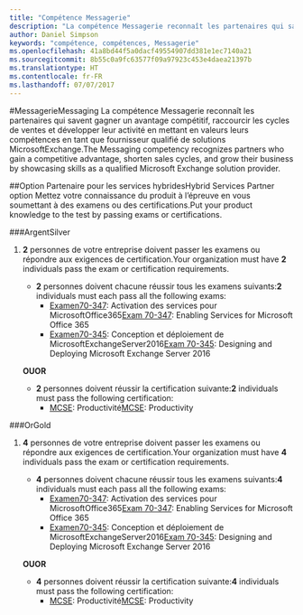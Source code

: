 ```yaml
---
title: "Compétence Messagerie"
description: "La compétence Messagerie reconnaît les partenaires qui savent gagner un avantage compétitif, raccourcir les cycles de ventes et développer leur activité en mettant en valeurs leurs compétences en tant que fournisseur qualifié de solutions MicrosoftExchange."
author: Daniel Simpson
keywords: "compétence, compétences, Messagerie"
ms.openlocfilehash: 41a8bd44f5a0dacf49554907dd381e1ec7140a21
ms.sourcegitcommit: 8b55c0a9fc63577f09a97923c453e4daea21397b
ms.translationtype: HT
ms.contentlocale: fr-FR
ms.lasthandoff: 07/07/2017
---
```

#<a name="messaging"></a><span data-ttu-id="9245a-104">Messagerie</span><span class="sxs-lookup"><span data-stu-id="9245a-104">Messaging</span></span>
<span data-ttu-id="9245a-105">La compétence Messagerie reconnaît les partenaires qui savent gagner un avantage compétitif, raccourcir les cycles de ventes et développer leur activité en mettant en valeurs leurs compétences en tant que fournisseur qualifié de solutions MicrosoftExchange.</span><span class="sxs-lookup"><span data-stu-id="9245a-105">The Messaging competency recognizes partners who gain a competitive advantage, shorten sales cycles, and grow their business by showcasing skills as a qualified Microsoft Exchange solution provider.</span></span>

##<a name="hybrid-services-partner-option"></a><span data-ttu-id="9245a-106">Option Partenaire pour les services hybrides</span><span class="sxs-lookup"><span data-stu-id="9245a-106">Hybrid Services Partner option</span></span>
<span data-ttu-id="9245a-107">Mettez votre connaissance du produit à l’épreuve en vous soumettant à des examens ou des certifications.</span><span class="sxs-lookup"><span data-stu-id="9245a-107">Put your product knowledge to the test by passing exams or certifications.</span></span>

###<a name="silver"></a><span data-ttu-id="9245a-108">Argent</span><span class="sxs-lookup"><span data-stu-id="9245a-108">Silver</span></span>
1. <span data-ttu-id="9245a-109">**2** personnes de votre entreprise doivent passer les examens ou répondre aux exigences de certification.</span><span class="sxs-lookup"><span data-stu-id="9245a-109">Your organization must have **2** individuals pass the exam or certification requirements.</span></span>
    
    - <span data-ttu-id="9245a-110">**2** personnes doivent chacune réussir tous les examens suivants:</span><span class="sxs-lookup"><span data-stu-id="9245a-110">**2** individuals must each pass all the following exams:</span></span>
        - <span data-ttu-id="9245a-111">[Examen70-347](https://www.microsoft.com/en-us/learning/exam-70-347.aspx): Activation des services pour MicrosoftOffice365</span><span class="sxs-lookup"><span data-stu-id="9245a-111">[Exam 70-347](https://www.microsoft.com/en-us/learning/exam-70-347.aspx): Enabling Services for Microsoft Office 365</span></span>
        - <span data-ttu-id="9245a-112">[Examen70-345](https://www.microsoft.com/en-us/learning/exam-70-345.aspx): Conception et déploiement de MicrosoftExchangeServer2016</span><span class="sxs-lookup"><span data-stu-id="9245a-112">[Exam 70-345](https://www.microsoft.com/en-us/learning/exam-70-345.aspx): Designing and Deploying Microsoft Exchange Server 2016</span></span>

    **<span data-ttu-id="9245a-113">OU</span><span class="sxs-lookup"><span data-stu-id="9245a-113">OR</span></span>**

     - <span data-ttu-id="9245a-114">**2** personnes doivent réussir la certification suivante:</span><span class="sxs-lookup"><span data-stu-id="9245a-114">**2** individuals must pass the following certification:</span></span>
        - <span data-ttu-id="9245a-115">[MCSE](https://www.microsoft.com/en-us/learning/mcse-productivity-certification.aspx): Productivité</span><span class="sxs-lookup"><span data-stu-id="9245a-115">[MCSE](https://www.microsoft.com/en-us/learning/mcse-productivity-certification.aspx): Productivity</span></span>

###<a name="gold"></a><span data-ttu-id="9245a-116">Or</span><span class="sxs-lookup"><span data-stu-id="9245a-116">Gold</span></span>
1. <span data-ttu-id="9245a-117">**4** personnes de votre entreprise doivent passer les examens ou répondre aux exigences de certification.</span><span class="sxs-lookup"><span data-stu-id="9245a-117">Your organization must have **4** individuals pass the exam or certification requirements.</span></span>

    - <span data-ttu-id="9245a-118">**4** personnes doivent chacune réussir tous les examens suivants:</span><span class="sxs-lookup"><span data-stu-id="9245a-118">**4** individuals must each pass all the following exams:</span></span>
        - <span data-ttu-id="9245a-119">[Examen70-347](https://www.microsoft.com/en-us/learning/exam-70-347.aspx): Activation des services pour MicrosoftOffice365</span><span class="sxs-lookup"><span data-stu-id="9245a-119">[Exam 70-347](https://www.microsoft.com/en-us/learning/exam-70-347.aspx): Enabling Services for Microsoft Office 365</span></span>
        - <span data-ttu-id="9245a-120">[Examen70-345](https://www.microsoft.com/en-us/learning/exam-70-345.aspx): Conception et déploiement de MicrosoftExchangeServer2016</span><span class="sxs-lookup"><span data-stu-id="9245a-120">[Exam 70-345](https://www.microsoft.com/en-us/learning/exam-70-345.aspx): Designing and Deploying Microsoft Exchange Server 2016</span></span>

    **<span data-ttu-id="9245a-121">OU</span><span class="sxs-lookup"><span data-stu-id="9245a-121">OR</span></span>**

    - <span data-ttu-id="9245a-122">**4** personnes doivent réussir la certification suivante:</span><span class="sxs-lookup"><span data-stu-id="9245a-122">**4** individuals must pass the following certification:</span></span>
        - <span data-ttu-id="9245a-123">[MCSE](https://www.microsoft.com/en-us/learning/mcse-productivity-certification.aspx): Productivité</span><span class="sxs-lookup"><span data-stu-id="9245a-123">[MCSE](https://www.microsoft.com/en-us/learning/mcse-productivity-certification.aspx): Productivity</span></span>


